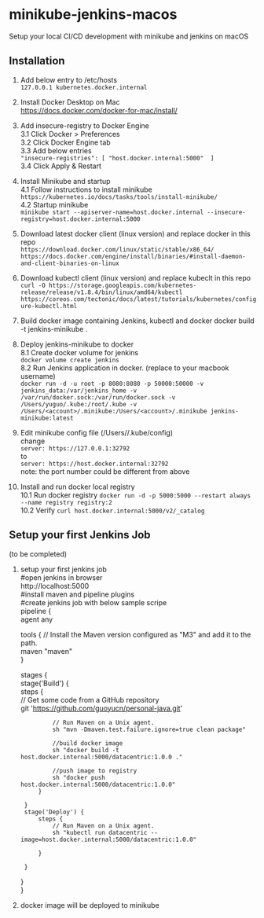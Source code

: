 # minikube-jenkins-macos

Setup your local CI/CD development with minikube and jenkins on macOS  

## Installation

1. Add below entry to /etc/hosts  
`127.0.0.1 kubernetes.docker.internal`

2. Install Docker Desktop on Mac  
https://docs.docker.com/docker-for-mac/install/

3. Add insecure-registry to Docker Engine  
3.1 Click Docker > Preferences  
3.2 Click Docker Engine tab  
3.3 Add below entries  
 `"insecure-registries": [
    "host.docker.internal:5000" 
  ]`  
3.4 Click Apply & Restart  

4. Install Minikube and startup   
4.1 Follow instructions to install minikube  
`https://kubernetes.io/docs/tasks/tools/install-minikube/`  
4.2 Startup minikube  
`minikube start --apiserver-name=host.docker.internal --insecure-registry=host.docker.internal:5000`  

5. Download latest docker client (linux version) and replace docker in this repo  
`https://download.docker.com/linux/static/stable/x86_64/`  
`https://docs.docker.com/engine/install/binaries/#install-daemon-and-client-binaries-on-linux`  

6. Download kubectl client (linux version) and replace kubeclt in this repo  
`curl -O https://storage.googleapis.com/kubernetes-release/release/v1.8.4/bin/linux/amd64/kubectl`  
`https://coreos.com/tectonic/docs/latest/tutorials/kubernetes/configure-kubectl.html`  

7. Build docker image containing Jenkins, kubectl and docker
docker build -t jenkins-minikube .  

8. Deploy jenkins-minikube to docker  
8.1 Create docker volume for jenkins  
`docker volume create jenkins`  
8.2 Run Jenkins application in docker. (replace <account> to your macbook username)  
`docker run -d -u root -p 8080:8080 -p 50000:50000 -v jenkins_data:/var/jenkins_home -v /var/run/docker.sock:/var/run/docker.sock -v /Users/yuguo/.kube:/root/.kube -v /Users/<account>/.minikube:/Users/<account>/.minikube jenkins-minikube:latest`    

9. Edit minikube config file (/Users/<account>/.kube/config)  
change  
    `server: https://127.0.0.1:32792`  
to  
    `server: https://host.docker.internal:32792`    
note: the port number could be different from above  

10. Install and run docker local registry  
10.1 Run docker registry
`docker run -d -p 5000:5000 --restart always --name registry registry:2`  
10.2 Verify 
`curl host.docker.internal:5000/v2/_catalog`  

## Setup your first Jenkins Job
(to be completed)
1. setup your first jenkins job  
#open jenkins in browser  
http://localhost:5000  
#install maven and pipeline plugins  
#create jenkins job with below sample scripe   
pipeline {  
    agent any  

    tools {
        // Install the Maven version configured as "M3" and add it to the path.  
        maven "maven"  
    }  

    stages {  
        stage('Build') {  
            steps {  
                // Get some code from a GitHub repository  
                git 'https://github.com/guoyucn/personal-java.git'  

                // Run Maven on a Unix agent.  
                sh "mvn -Dmaven.test.failure.ignore=true clean package"  

                //build docker image  
                sh "docker build -t host.docker.internal:5000/datacentric:1.0.0 ."  
                
                //push image to registry   
                sh "docker push host.docker.internal:5000/datacentric:1.0.0"  
            }  

        }  
        stage('Deploy') {  
            steps {  
                // Run Maven on a Unix agent.  
                sh "kubectl run datacentric --image=host.docker.internal:5000/datacentric:1.0.0"  

            }  

        }  
    }  
}  

12. docker image will be deployed to minikube 
 
